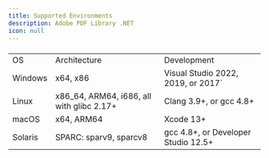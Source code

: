 ```yaml
---
title: Supported Environments
description: Adobe PDF Library .NET
icon: null
---
```


###

|         |                                            |                                     |
| ------- | ------------------------------------------ | ----------------------------------- |
| OS      | Architecture                               | Development                         |
| Windows | x64, x86                                   | Visual Studio 2022, 2019, or 2017\` |
| Linux   | x86\_64, ARM64, i686, all with glibc 2.17+ | Clang 3.9+, or gcc 4.8+             |
| macOS   | x64, ARM64                                 | Xcode 13+                           |
| Solaris | SPARC: sparv9, sparcv8                     | gcc 4.8+, or Developer Studio 12.5+ |

##
